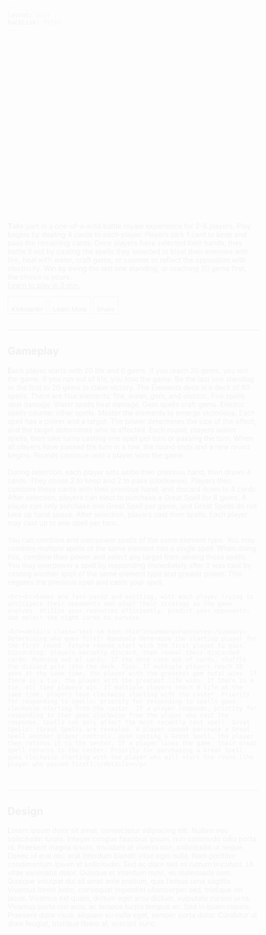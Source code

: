 ```yaml
---
layout: post
backLink: false
---
```


<!-- {:.inline-block .custom-underline-red .pt-10}
# Jekyll + Tailwind

{:.lead}
Minimal boilerplate for [Jekyll](https://jekyllrb.com/) sites and [Tailwind CSS](https://tailwindcss.com/). -->

  <!-- <script src="https://cdnjs.cloudflare.com/ajax/libs/three.js/r83/three.min.js"></script> -->

<!-- <img src="assets/img/animated cardback.svg" class="w-32"> -->



<!-- arrow to scroll to top, accent underline to show page vertical progress -->

<!-- https://developer.mozilla.org/en-US/docs/Web/CSS/transform-function/rotate3d() -->
<!-- 1150 850 430 px -->
<style type="text/css">
#box-element {
	width: 170px;
	height: 230px;
    transform-style: preserve-3d;
    -webkit-animation: rotateBox 5s infinite;
    -moz-animation: rotateBox 5s infinite;
    animation: rotateBox 5s infinite;
	/*animation-play-state: paused;*/
}

#box-element:hover {
	/*animation-duration: 10s;*/
	/*animation-play-state: paused;*/
	/*animation-play-state: running;*/
}

#box-element:hover .face {
	box-shadow: 0px 0px 24px #f7941d99;
}

@-webkit-keyframes rotateBox { 100% { -webkit-transform: rotate3d(1, 1, 0, 360deg); } }
@-moz-keyframes rotateBox { 100% { -moz-transform: rotate3d(1, 1, 0, 360deg); } }
@keyframes rotateBox { 100% { transform: rotate3d(1, 1, 0, 360deg); } }

.face {
    width: 100%;
    height: 100%;
    position: absolute;
    backface-visibility: inherit;
    border: 2px solid white;

    filter: brightness(1.5);
}

.front, .back {
	width: 170px;
	height: 230px;
}
.right, .left {
	width: 86px;
	height: 230px;
}
.top, .bottom {
	width: 170px;
	height: 86px;
}

.front {
	background: url('assets/img/box/top.png') no-repeat center;
	background-size: contain;
    /*background: rgba(90,90,90,.7);*/
    transform: translateZ(43px);
}
.back {
	background: url('assets/img/box/bottom.png') no-repeat center;
	background-size: contain;
    /*background: rgba(0,210,0,.7);*/
    transform: rotateY(180deg) translateZ(43px);
}
.right {
	background: url('assets/img/box/long-right.png') no-repeat center;
	background-size: contain;
    /*background: rgba(210,0,0,.7);*/
    transform: rotateY(90deg) translateZ(126px); /*170-43=127, 126 works better though*/
}
.left {
	background: url('assets/img/box/long-left.png') no-repeat center;
	background-size: contain;
    /*background: rgba(0,0,210,.7);*/
    transform: rotateY(-90deg) translateZ(43px);
}
.top {
	background: url('assets/img/box/short-top.png') no-repeat center;
	background-size: contain;
    /*background: rgba(210,210,0,.7);*/
    transform: rotateX(90deg) translateZ(43px);
}
.bottom {
	background: url('assets/img/box/short-bottom.png') no-repeat center;
	background-size: contain;
    /*background: rgba(210,0,210,.7);*/
    transform: rotateX(-90deg) translateZ(186px); /*230-43=187, 186 works better though*/
}



#hero-text {
    animation: clipIn 2.5s linear;
    animation-delay: 1.5s;
    clip-path: polygon(0 0, 100% 0, 100% 0, 0 0);
    animation-fill-mode: forwards;
}
body {
    animation: fadeIn 1s linear;
    animation-fill-mode: forwards;
}
@keyframes clipIn {
    0% {
        clip-path: polygon(0 0, 100% 0, 100% 0, 0 0);
    }
    100% {
        /*has to be larger than 100% for descenders in type */
        clip-path: polygon(0 0, 100% 0, 100% 110%, 0% 110%);
    }
}
@keyframes fadeIn {
    0% {
        opacity: 0;
    }
    100% {
        opacity: 1;
    }
}

</style>

<!-- replace box with still image for mobile? -->

<!-- 
design: gorgeous, sleek, minimal, modern design, hand crafted to create something that you can feel good about owning


articles
- what makes a good game
- testing a wide variety of audiences
- luck vs skill in game design
- user experience in game design

more
- tools (tracker, sample hand)
- print and play
- faq
- card gallery (search, sortable table, stats in charts)
- specs
- rules
- tracker
- testimonial/reviews/videos (quotes, articles, press, and more)
- branding guidelines
- about us / our story
- backers list

bottom:
- contact / enter email for maillist
- copyright with year
- socials

rotating card carousel early on page (between how to play and design)

rules page (separate has read online, print and play, faqs, link to youtube)

card gallery on mobile shows table/list and opens in modal with arrows or swipe to go back or next, permalink to cards

contact:
- btn to message on fb, or email

youtube:
how to play (3min)
basic strategy (3min)
advanced strategy (5min)
watch it played (8min)

page for variants: elements.website/variants, linked to in rules

insert images under gameplay and design

add more interesting btn icon hover effects (get users to click kickstarter btn)

use heroicons for non brands, download brand fontawesome icons

https://tailwindcomponents.com/component/toggle-switch

 -->

<section id="home">
  <br><br>
  <div class="flex md:flex-row flex-col items-center md:items-start">
    <div class="lg:max-w-lg lg:w-full md:w-1/2 w-5/6 md:mb-0 mb-10 mt-10 items-center">
    	<div class="w-full text-center">
			<div id="box-element" class="inline-block">
				<div class="face front"></div>
				<div class="face back"></div>
				<div class="face right"></div>
				<div class="face left"></div>
				<div class="face top"></div>
				<div class="face bottom"></div>
			</div>
    	</div>
      <!-- <img class="object-cover object-center rounded" alt="hero" src="https://dummyimage.com/720x600"> -->
    </div>
    <div class="mx-2 lg:flex-grow md:w-1/2 lg:pl-8 md:pl-4 flex flex-col md:items-start md:text-left items-center text-center">
      <h1 id="hero-text" class="sm:text-3xl text-2xl mb-4" style="line-height: 1.25;"><span class="elements">ELEMENTS</span>
        <br class="hidden lg:inline-block">is a simple, speedy, spell-slinging party game
      </h1>
      <p class="mb-8 leading-relaxed font-thin text-left"><b class="dropcap">T</b>ake part in a one-of-a-kind battle royale experience for 2-8 players. Play begins by dealing 4 cards to each player. Players pick 1 card to keep and pass the remaining cards. Once players have selected their hands, they battle it out by casting the spells they selected to blast their enemies with fire, heal with water, craft gems, or counter or reflect the opposition with electricity. Win by being the last one standing, or reaching 20 gems first; the choice is yours. <br><a href=""><i class="fab fa-youtube"></i> Learn to play in 3 min.</a></p>
      <div class="flex justify-center">
        <!-- <button class="inline-flex text-white bg-indigo-500 border-0 py-2 px-6 focus:outline-none hover:bg-indigo-600 rounded text-lg">Button</button> -->
        <!-- <button class="ml-4 inline-flex text-gray-400 bg-gray-800 border-0 py-2 px-6 focus:outline-none hover:bg-gray-700 hover:text-white rounded text-lg">Button</button> -->
        <button class="btn m-2 kickstarter"><i class="fab fa-kickstarter-k"></i> <br>Kickstarter</button>
        <button class="btn m-2"><i class="fas fa-book-open"></i> <br>Learn More</button>
        <button class="btn m-2"><i class="fas fa-share"></i> <br>Share</button>
      </div>
    </div>
  </div>
</section>

<section id="gameplay" class="mx-4">
	<br>
	<hr>
	<h1 class="text-center sm:text-3xl text-2xl mb-4">Gameplay</h1>
    <!-- add many instructional images -->
	<p class="mb-8 leading-relaxed font-thin text-left"><b class="dropcap">E</b>ach player starts with 20 life and 0 gems. If you reach 20 gems, you win the game. If you run out of life, you lose the game. Be the last one standing or the first to 20 gems to claim victory. The Elements deck is a deck of 80 spells. There are four elements: fire, water, gem, and electric. Fire spells deal damage. Water spells heal damage. Gem spells craft gems. Electric spells counter other spells. Master the elements to emerge victorious. Each spell has a power and a target. The power determines the size of the effect, and the target determines who is affected. Each round, players select spells, then take turns casting one spell per turn or passing the turn. When all players have passed the turn in a row, the round ends and a new round begins. Rounds continue until a player wins the game. <br><br> During selection, each player sets aside their previous hand, then draws 4 cards. They chose 2 to keep and 2 to pass (clockwise). Players then combine these cards with their previous hand, and discard down to 4 cards. After selection, players can elect to purchase a Great Spell for 8 gems. A player can only purchase one Great Spell per game, and Great Spells do not take up hand space. After selection, players cast their spells. Each player may cast up to one spell per turn. <br><br> You can combine and overpower spells of the same element type. You may combine multiple spells of the same element into a single spell. When doing this, combine their power and select any target from among those spells. You may overpower a spell by responding immediately after it was cast by casting another spell of the same element type and greater power. This negates the previous spell and casts your spell.

    <br><br>Games are fast-paced and exciting, with each player trying to anticipate their opponents and adapt their strategy as the game evolves. Utilize your resources efficiently, predict your opponents, and select the right cards to survive.

    <br><details class="text-sm font-thin"><summary>Footnotes</summary> Determining who goes first: Randomly determine the starting player for the first round. Future rounds start with the first player to pass. Discarding: players secretly discard, then reveal their discarded cards. Running out of cards: If the deck runs out of cards, shuffle the discard pile into the deck. Ties: If multiple players reach 20 gems at the same time, the player with the greatest gem total wins. If there is a tie, the player with the greatest life wins. If there is a tie, all tied players win. If multiple players reach 0 life at the same time, players lose clockwise starting with the caster. Priority for responding to spells: priority for responding to spells goes clockwise starting from the caster. If a player responds, priority for responding to that goes clockwise from the player who cast the response. Spells can only affect the most recently cast spell. Great Spells: (Great Spells are revealed. A player cannot purchase a Great Spell another player controls. Upon casting a Great Spell, the player then returns it to the center. If a player loses the game, their Great Spell returns to the center. Priority for purchasing a Great Spell goes clockwise starting with the player who will start the round (the player who passed first).</details></p>
</section>

<section id="design" class="mx-4">
	<br>
	<hr>
	<h1 class="text-center sm:text-3xl text-2xl mb-4">Design</h1>
	<p class="mb-8 leading-relaxed font-thin text-left"><b class="dropcap">L</b>orem ipsum dolor sit amet, consectetur adipiscing elit. Nullam nec sollicitudin turpis. Integer congue faucibus ipsum, non commodo odio porta id. Praesent magna ipsum, tincidunt at viverra non, sollicitudin ut neque. Donec id erat nec erat interdum blandit vitae eget nulla. Nam porttitor condimentum ipsum id sollicitudin. Sed ac diam sed mi rutrum tincidunt. Ut vitae venenatis dolor. Quisque et interdum nunc, eu malesuada sem. Quisque volutpat dui sit amet ante pretium, quis finibus urna sagittis. Vivamus lorem justo, consequat imperdiet ullamcorper sed, tristique vel lacus. Vivamus est quam, dictum eget arcu dictum, vulputate cursus urna. Vivamus porta nisi arcu, ac tempus turpis tempus ac. Sed in quam mauris. Praesent dolor risus, aliquam eu nulla eget, semper porta dolor. Curabitur ut diam feugiat, tristique libero at, suscipit nunc.</p>
</section>

<!-- ## Pages

<content class="grid md:grid-cols-2 gap-4">
    <a href="{% post_url 2020-01-01-demo %}" class="flex items-center justify-center space-x-2 w-full text-center py-5 px-6 bg-gray-500 hover:bg-blue-500 rounded shadow whitespace-nowrap">
        <svg class="w-6 h-6" fill="currentColor" viewBox="0 0 20 20"><path d="M5 4a2 2 0 012-2h6a2 2 0 012 2v14l-5-2.5L5 18V4z"></path></svg>
        <span>Demo article</span>
    </a>
    
</content>

<button class="btn">Hello There</button> 

---

-->
